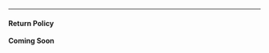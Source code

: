 <!---
ICON=fa-solid fa-rotate-left
ROUTE=return-policy
SHORT=Return Policy
TITLE=Return Policy
NAVBAR=false
FOOTER=true
BEHINDLOGIN=true
-->
* * *

#### Return Policy

**Coming Soon**